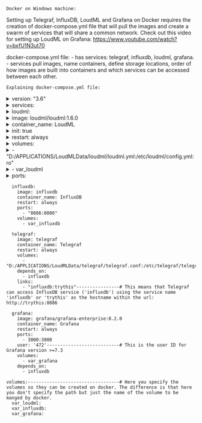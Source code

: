```Docker on Windows machine:```

Setting up Telegraf, InfluxDB, LoudML and Grafana on Docker requires the creation of docker-compose.yml file that will pull the images and create a swarm of services that will share a common network.
Check out this video for setting up LoudML on Grafana: https://www.youtube.com/watch?v=bxfU1N3ut70

docker-compose.yml file:
    - has services: telegraf, influxdb, loudml, grafana.
    - services pull images, name containers, define storage locations, order of how images are built into containers and which services can be accessed between each other.

```Explaining docker-compose.yml file:```
<details>
    <summary>version: "3.6"</summary>
    This refers to the version of docker-compose which has specific commands for each version.
</details>

<details>
    <summary>services:</summary>
    This contains all the 'services' representing each app in part.
</details>
    <details>
    <summary>loudml:</summary>
    This is the name of the service
    </details>
        <details>
        <summary>image: loudml/loudml:1.6.0</summary>
        This is the image from which the container is built.
        </details>
        <details>
        <summary>container_name: LoudML</summary>
        This is the name of the container created from the pulled image.
        </details>
        <details>
        <summary>init: true</summary>
        This makes sure the orphaned processes created following the exit of a parent node within the Unix processes             tree (each proces has a child except for the top-most process) are adopted by init so they do not become zombi           processes drawing resources and correctly responding with their status to the 'ps' command when queried so they         can be restarted if they become zombi.
        </details>
        <details>
        <summary>restart: always</summary>
        This restarts the container every time there is an error that stops the container from working properly.
        </details>
        <details>
    <summary>volumes:</summary> 
    This is the part where you define the storage for this specific container.
    </details>
    <details>
    <summary>- "D:/APPLICATIONS/LoudMLData/loudml/loudml.yml:/etc/loudml/config.yml:ro"</summary>
    This mounts a file ('bind mounts') from my computer on the container. It syncs changes from my loudml.yml file on my     laptop to the one in the container to persist configs.
    </details>
    <details>
    <summary>- var_loudml</summary>
    This just tells docker to manage the rest of the container storage by itself.
    </details>
    <details>
    <summary>ports:</summary>
    <details>
        <summary>- "8077:8077"</summary>
        This opens and binds the external-port(laptop):internal-port(docker).
    </details>
    <details>
        <summary>depends_on:</summary>
        - influxdb This tells docker to build influxdb container first.
    </details>
    </details>

      influxdb:
        image: influxdb
        container_name: InfluxDB
        restart: always
        ports:
          - "8086:8086"
        volumes:
          - var_influxdb

      telegraf:
        image: telegraf
        container_name: Telegraf
        restart: always
        volumes:
          - "D:/APPLICATIONS/LoudMLData/telegraf/telegraf.conf:/etc/telegraf/telegraf.conf:ro"
        depends_on:
          - influxdb
        links: 
          - "influxdb:trythis"----------------# This means that Telegraf can access InfluxDB service ('influxdb') using the service name 'influxdb' or 'trythis' as the hostname within the url: http://trythis:8086

      grafana:
        image: grafana/grafana-enterprise:8.2.0
        container_name: Grafana
        restart: always
        ports:
          - 3000:3000
        user: '472'---------------------------# This is the user ID for Grafana version >=7.3
        volumes:
          - var_grafana
        depends_on:
          - influxdb

    volumes:----------------------------------# Here you specify the volumes so they can be created on docker. The difference is that here you don't specify the path but just the name of the volume to be manged by docker.
      var_loudml:
      var_influxdb:
      var_grafana:
